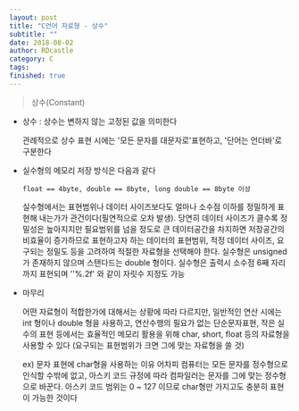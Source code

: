 ```yaml
---
layout: post
title: "C언어 자료형 - 상수"
subtitle: ""
date: 2018-08-02
author: RDcastle
category: C
tags:
finished: true
---
```


> 상수(Constant)

  - 상수 : 상수는 변하지 않는 고정된 값을 의미한다

    관례적으로 상수 표현 시에는 '모든 문자를 대문자로'표현하고, '단어는 언더바'로 구분한다

  - 실수형의 메모리 저장 방식은 다음과 같다

      `float == 4byte, double == 8byte, long double == 8byte 이상`

    실수형에서는 표현범위나 데이터 사이즈보다도 얼마나 소수점 이하를 정밀하게 표현해
    내는가가 관건이다(필연적으로 오차 발생). 당연히 데이터 사이즈가 클수록 정밀성은 높아지지만
    필요범위를 넘을 정도로 큰 데이터공간을 차지하면 저장공간의 비효율이 증가하므로
    표현하고자 하는 데이터의 표현범위, 적정 데이터 사이즈, 요구되는 정밀도 등을 고려하여
    적절한 자료형을 선택해야 한다. 실수형은 unsigned가 존재하지 않으며 스탠다드는 double
    형이다. 실수형은 출력시 소수점 6째 자리까지 표현되며 ''%.2f' 와 같이 자릿수 지정도 가능

  - 마무리

    어떤 자료형이 적합한가에 대해서는 상황에 따라 다르지만, 일반적인 연산 시에는 int 형이나
    double 형을 사용하고, 연산수행의 필요가 없는 단순문자표현, 작은 실수의 표현 등에서는
    효율적인 메모리 활용을 위해 char, short, float 등의 자료형을 사용할 수 있다
    (요구되는 표현범위가 크면 그에 맞는 자료형을 쓸 것)

    ex) 문자 표현에 char형을 사용하는 이유
    어차피 컴퓨터는 모든 문자를 정수형으로 인식할 수밖에 없고, 아스키 코드 규정에 따라
    컴파일러는 문자를 그에 맞는 정수형으로 바꾼다. 아스키 코드 범위는 0 ~ 127 이므로 char형만
    가지고도 충분히 표현이 가능한 것이다

